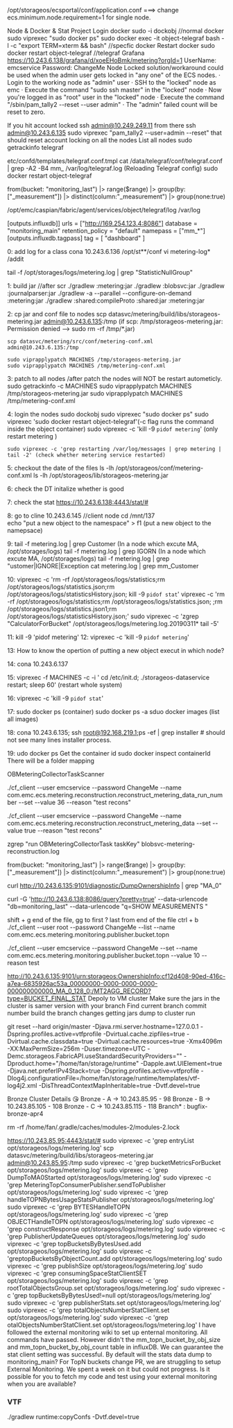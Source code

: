 /opt/storageos/ecsportal/conf/application.conf ===> change ecs.minimum.node.requirement=1 for single node.

Node & Docker & Stat Project
Login docker 
sudo -i dockobj   //normal docker 
sudo viprexec "sudo docker ps"
sudo docker exec -it object-telegraf bash -l -c "export TERM=xterm && bash"    //specfic docker
Restart docker
sudo docker restart object-telegraf  //telegraf
Grafana
https://10.243.6.138/grafana/d/xoeEHoBmk/metering?orgId=1
UserName: emcservice Password: ChangeMe
Node Locked
solution/workaround could be used when the admin user gets locked in "any one" of the ECS nodes.
·       Login to the working node as "admin" user
·       SSH to the "locked" node as emc
·       Execute the command "sudo ssh master" in the "locked" node
·       Now you're logged in as "root" user in the "locked" node
·       Execute the command "/sbin/pam_tally2 --reset --user admin"
·       The "admin" failed count will be reset to zero.


If you hit account locked
ssh admin@10.249.249.11
from there ssh admin@10.243.6.135
sudo viprexec "pam_tally2 --user=admin --reset"
that should reset account locking on all the nodes
List all nodes
sudo getrackinfo
telegraf


etc/confd/templates/telegraf.conf.tmpl
cat /data/telegraf/conf/telegraf.conf | grep -A2 -B4 mm_
/var/log/telegraf.log     (Reloading Telegraf config)
sudo docker restart object-telegraf 

from(bucket: "monitoring_last") |> range($range) |> group(by:["_measurement"]) |> distinct(column:"_measurement") |> group(none:true) 

/opt/emc/caspian/fabric/agent/services/object/telegraf/log
/var/log

[outputs.influxdb]]
 urls = ["http://169.254.123.4:8086"]
 database = "monitoring_main"
 retention_policy = "default"
 namepass = ["mm_*"]
 [outputs.influxdb.tagpass]
   tag = [ "dashboard" ]

0: add log for a class
cona 10.243.6.136
/opt/st**/conf
vi metering-log*
/addit
<Logger name="com.emc.storageos.data.statclient.metrics.InfluxMetricsStore" level="DEBUG" additivity="false">
           <AppenderRef ref="asyncR"/>
       </Logger>
       
tail -f /opt/storages/logs/metering.log | grep "StatisticNullGroup"
   
1: build jar  //after scr 
	./gradlew  :metering:jar
	./gradlew  :blobsvc:jar
	./gradlew  :journalparser:jar
	./gradlew -a --parallel --configure-on-demand :metering:jar
	./gradlew :shared:compileProto :shared:jar :metering:jar

2: cp jar and conf file to nodes
	scp datasvc/metering/build/libs/storageos-metering.jar admin@10.243.6.135:/tmp
	(if scp: /tmp/storageos-metering.jar: Permission denied --> sudo rm -rf /tmp/*.jar)
	
	scp datasvc/metering/src/conf/metering-conf.xml admin@10.243.6.135:/tmp
	
	sudo viprapplypatch MACHINES /tmp/storageos-metering.jar
	sudo viprapplypatch MACHINES /tmp/metering-conf.xml 

3: patch to all nodes /after patch the nodes will NOT be restart autometicly.
	sudo getrackinfo -c MACHINES
	sudo viprapplypatch MACHINES /tmp/storageos-metering.jar
	sudo viprapplypatch MACHINES /tmp/metering-conf.xml

4: login the nodes
	sudo dockobj
	sudo viprexec "sudo docker ps"
    sudo viprexec 'sudo docker restart object-telegraf'(-c flag runs the command inside the object container)
	sudo viprexec -c 'kill -9 `pidof metering`'   (only restart metering )
	
	sudo viprexec -c 'grep restarting /var/log/messages | grep metering | tail -2' (check whether metering service restarted)


5: checkout the date of the files
	ls -lh /opt/storageos/conf/metering-conf.xml 
	ls -lh /opt/storageos/lib/storageos-metering.jar

6: check the DT initalize whether is good

7: check the stat https://10.243.6.138:4443/stat/#

8: go to cline 10.243.6.145 //client node
    cd /mnt/137    
    echo "put a new object to the namespace" > f1
    (put a new object to the namepsace)

9: tail -f metering.log | grep Customer (In a node which excute MA, /opt/storages/logs)
   tail -f metering.log | grep IGORN (In a node which excute MA, /opt/storages/logs)
   tail -f metering.log | grep "ustomer\|IGNORE\|Exception
   cat metering.log | grep mm_Customer

10: viprexec -c 'rm -rf /opt/storageos/logs/statistics;rm /opt/storageos/logs/statistics.json;rm /opt/storageos/logs/statisticsHistory.json; kill -9 `pidof stat`' 
viprexec -c 'rm -rf /opt/storageos/logs/statistics;rm /opt/storageos/logs/statistics.json; ;rm /opt/storageos/logs/statistics.json1;rm /opt/storageos/logs/statisticsHistory.json;' 
 sudo viprexec -c 'zgrep "CalculatorForBucket" /opt/storageos/logs/metering.log.20190311* tail -5'
 
11: kill -9 'pidof metering'
12: viprexec -c 'kill -9 `pidof metering`'

13: How to know the opertion of putting a new object execut in which node?

14: cona 10.243.6.137
	
15: 
viprexec -f MACHINES -c -i ' cd /etc/init.d; ./storageos-dataservice restart; sleep 60' (restart whole system)

16:
viprexec -c 'kill -9 `pidof stat`'

17:
sudo docker ps (container)
sudo docker ps -a 
sduo docker images (list all images)


18: cona 10.243.6.135; ssh root@192.168.219.1;ps -ef | grep installer # should not see many lines installer process.

19:
udo docker ps
Get the container id
sudo docker inspect containerId
There will be a folder mapping


OBMeteringCollectorTaskScanner

./cf_client --user emcservice --password ChangeMe --name com.emc.ecs.metering.reconstruction.reconstruct_metering_data_run_number --set --value 36 --reason "test recons"

./cf_client --user emcservice --password ChangeMe --name com.emc.ecs.metering.reconstruction.reconstruct_metering_data --set --value true --reason "test recons"

zgrep "run OBMeteringCollectorTask taskKey" blobsvc-metering-reconstruction.log


from(bucket: "monitoring_last") |> range($range) |> group(by:["_measurement"]) |> distinct(column:"_measurement") |> group(none:true)

curl http://10.243.6.135:9101/diagnostic/DumpOwnershipInfo | grep "MA_0"

curl -G 'http://10.243.6.138:8086/query?pretty=true' --data-urlencode "db=monitoring_last" --data-urlencode "q=SHOW MEASUREMENTS "




shift + g   end of the file, gg to first
? last from end of the file
ctrl + b
./cf_client --user root --password ChangeMe --list --name com.emc.ecs.metering.monitoring.publisher.bucket.topn

./cf_client --user emcservice --password ChangeMe --set --name com.emc.ecs.metering.monitoring.publisher.bucket.topn --value 10 --reason test

http://10.243.6.135:9101/urn:storageos:OwnershipInfo:cf12d408-90ed-416c-a7ea-6835926ac53a_00000000-0000-0000-0000-000000000000_MA_0_128_0:/MT2AGG_RECORD?type=BUCKET_FINAL_STAT
Depoly to VM cluster
Make sure the jars in the cluster is samer version with your branch
Find current branch commit number
build the branch changes getting jars
dump to cluster
run

git reset --hard origin/master
-Djava.rmi.server.hostname=127.0.0.1 -Dspring.profiles.active=vtfprofile -Dvirtual.cache.zipfiles=true -Dvirtual.cache.classdata=true -Dvirtual.cache.resources=true -Xmx4096m -XX:MaxPermSize=256m -Duser.timezone=UTC -Demc.storageos.FabricAPI.useStandardSecurityProviders="" -Dproduct.home="/home/fan/storage/runtime" -Dapple.awt.UIElement=true -Djava.net.preferIPv4Stack=true -Dspring.profiles.active=vtfprofile -Dlog4j.configurationFile=/home/fan/storage/runtime/templates/vtf-log4j2.xml -DisThreadContextMapInheritable=true -Dvtf.devel=true


Bronze Cluster Details :kissing_heart: Bronze - A -> 10.243.85.95 - 98 Bronze - B -> 10.243.85.105 - 108 Bronze - C -> 10.243.85.115 - 118 Branch* : bugfix-bronze-apr4


rm -rf /home/fan/.gradle/caches/modules-2/modules-2.lock

https://10.243.85.95:4443/stat/#
sudo viprexec -c 'grep entryList opt/storageos/logs/metering.log'
scp datasvc/metering/build/libs/storageos-metering.jar admin@10.243.85.95:/tmp
sudo viprexec -c 'grep bucketMetricsForBucket opt/storageos/logs/metering.log'
sudo viprexec -c 'grep DumpToMA0Started opt/storageos/logs/metering.log'
sudo viprexec -c 'grep MeteringTopConsumerPublisher.sendToPublisher opt/storageos/logs/metering.log'
sudo viprexec -c 'grep handleTOPNBytesUsageStatsPublisher opt/storageos/logs/metering.log'
sudo viprexec -c 'grep BYTESHandleTOPN opt/storageos/logs/metering.log'
sudo viprexec -c 'grep OBJECTHandleTOPN opt/storageos/logs/metering.log'
sudo viprexec -c 'grep constructResponse opt/storageos/logs/metering.log'
sudo viprexec -c 'grep PublisherUpdateQueues opt/storageos/logs/metering.log'
sudo viprexec -c 'grep topBucketsByBytesUsed.add opt/storageos/logs/metering.log'
sudo viprexec -c 'greptopBucketsByObjectCount.add opt/storageos/logs/metering.log'
sudo viprexec -c 'grep publishSize opt/storageos/logs/metering.log'
sudo viprexec -c 'grep consumingSpaceStatClientSET opt/storageos/logs/metering.log'
sudo viprexec -c 'grep rootTotalObjectsGroup.set opt/storageos/logs/metering.log'
sudo viprexec -c 'grep topBucketsByBytesUsed!=null opt/storageos/logs/metering.log'
sudo viprexec -c 'grep publisherStats.set opt/storageos/logs/metering.log'
sudo viprexec -c 'grep totalObjectsNumberStatClient.set opt/storageos/logs/metering.log'
sudo viprexec -c 'grep otalObjectsNumberStatClient.set opt/storageos/logs/metering.log'
I have followed the external monitoring wiki to set up enternal monitoring. All commands have passed. However didn't the mm_topn_bucket_by_obj_size and mm_topn_bucket_by_obj_count table in influxDB. We can guarantee the stat client setting was successful. By default will the stats data dump to monitoring_main? For TopN buckets change PR, we are struggling to setup External Monitoring. We spent a week on it but could not progress. Is it possible for you to fetch my code and test using your external monitoring when you are available?



### VTF
./gradlew runtime:copyConfs
-Dvtf.devel=true
